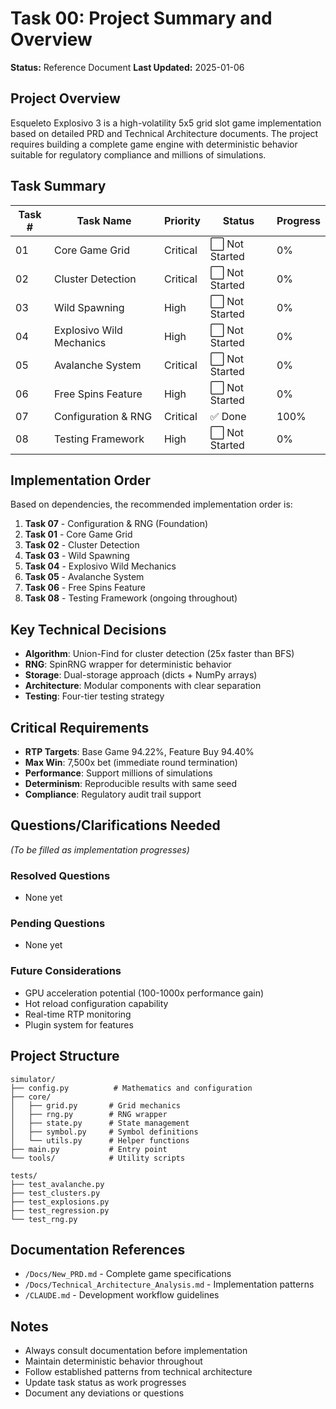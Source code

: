 # Task 00: Project Summary and Overview

**Status:** Reference Document
**Last Updated:** 2025-01-06

## Project Overview
Esqueleto Explosivo 3 is a high-volatility 5x5 grid slot game implementation based on detailed PRD and Technical Architecture documents. The project requires building a complete game engine with deterministic behavior suitable for regulatory compliance and millions of simulations.

## Task Summary

| Task # | Task Name | Priority | Status | Progress |
|--------|-----------|----------|---------|----------|
| 01 | Core Game Grid | Critical | ⬜ Not Started | 0% |
| 02 | Cluster Detection | Critical | ⬜ Not Started | 0% |
| 03 | Wild Spawning | High | ⬜ Not Started | 0% |
| 04 | Explosivo Wild Mechanics | High | ⬜ Not Started | 0% |
| 05 | Avalanche System | Critical | ⬜ Not Started | 0% |
| 06 | Free Spins Feature | High | ⬜ Not Started | 0% |
| 07 | Configuration & RNG | Critical | ✅ Done | 100% |
| 08 | Testing Framework | High | ⬜ Not Started | 0% |

## Implementation Order
Based on dependencies, the recommended implementation order is:
1. **Task 07** - Configuration & RNG (Foundation)
2. **Task 01** - Core Game Grid
3. **Task 02** - Cluster Detection
4. **Task 03** - Wild Spawning
5. **Task 04** - Explosivo Wild Mechanics
6. **Task 05** - Avalanche System
7. **Task 06** - Free Spins Feature
8. **Task 08** - Testing Framework (ongoing throughout)

## Key Technical Decisions
- **Algorithm**: Union-Find for cluster detection (25x faster than BFS)
- **RNG**: SpinRNG wrapper for deterministic behavior
- **Storage**: Dual-storage approach (dicts + NumPy arrays)
- **Architecture**: Modular components with clear separation
- **Testing**: Four-tier testing strategy

## Critical Requirements
- **RTP Targets**: Base Game 94.22%, Feature Buy 94.40%
- **Max Win**: 7,500x bet (immediate round termination)
- **Performance**: Support millions of simulations
- **Determinism**: Reproducible results with same seed
- **Compliance**: Regulatory audit trail support

## Questions/Clarifications Needed
*(To be filled as implementation progresses)*

### Resolved Questions
- None yet

### Pending Questions
- None yet

### Future Considerations
- GPU acceleration potential (100-1000x performance gain)
- Hot reload configuration capability
- Real-time RTP monitoring
- Plugin system for features

## Project Structure
```
simulator/
├── config.py          # Mathematics and configuration
├── core/
│   ├── grid.py       # Grid mechanics
│   ├── rng.py        # RNG wrapper
│   ├── state.py      # State management
│   ├── symbol.py     # Symbol definitions
│   └── utils.py      # Helper functions
├── main.py           # Entry point
└── tools/            # Utility scripts

tests/
├── test_avalanche.py
├── test_clusters.py
├── test_explosions.py
├── test_regression.py
└── test_rng.py
```

## Documentation References
- `/Docs/New_PRD.md` - Complete game specifications
- `/Docs/Technical_Architecture_Analysis.md` - Implementation patterns
- `/CLAUDE.md` - Development workflow guidelines

## Notes
- Always consult documentation before implementation
- Maintain deterministic behavior throughout
- Follow established patterns from technical architecture
- Update task status as work progresses
- Document any deviations or questions